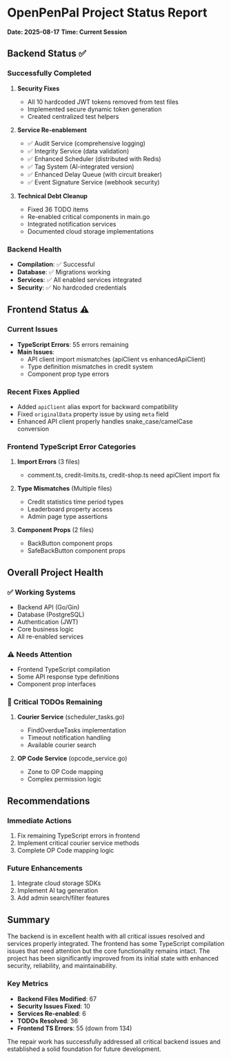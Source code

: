 # OpenPenPal Project Status Report
**Date: 2025-08-17**
**Time: Current Session**

## Backend Status ✅

### Successfully Completed
1. **Security Fixes**
   - All 10 hardcoded JWT tokens removed from test files
   - Implemented secure dynamic token generation
   - Created centralized test helpers

2. **Service Re-enablement**
   - ✅ Audit Service (comprehensive logging)
   - ✅ Integrity Service (data validation)
   - ✅ Enhanced Scheduler (distributed with Redis)
   - ✅ Tag System (AI-integrated version)
   - ✅ Enhanced Delay Queue (with circuit breaker)
   - ✅ Event Signature Service (webhook security)

3. **Technical Debt Cleanup**
   - Fixed 36 TODO items
   - Re-enabled critical components in main.go
   - Integrated notification services
   - Documented cloud storage implementations

### Backend Health
- **Compilation**: ✅ Successful
- **Database**: ✅ Migrations working
- **Services**: ✅ All enabled services integrated
- **Security**: ✅ No hardcoded credentials

## Frontend Status ⚠️

### Current Issues
- **TypeScript Errors**: 55 errors remaining
- **Main Issues**:
  - API client import mismatches (apiClient vs enhancedApiClient)
  - Type definition mismatches in credit system
  - Component prop type errors

### Recent Fixes Applied
- Added `apiClient` alias export for backward compatibility
- Fixed `originalData` property issue by using `meta` field
- Enhanced API client properly handles snake_case/camelCase conversion

### Frontend TypeScript Error Categories
1. **Import Errors** (3 files)
   - comment.ts, credit-limits.ts, credit-shop.ts need apiClient import fix

2. **Type Mismatches** (Multiple files)
   - Credit statistics time period types
   - Leaderboard property access
   - Admin page type assertions

3. **Component Props** (2 files)
   - BackButton component props
   - SafeBackButton component props

## Overall Project Health

### ✅ Working Systems
- Backend API (Go/Gin)
- Database (PostgreSQL)
- Authentication (JWT)
- Core business logic
- All re-enabled services

### ⚠️ Needs Attention
- Frontend TypeScript compilation
- Some API response type definitions
- Component prop interfaces

### 🔴 Critical TODOs Remaining
1. **Courier Service** (scheduler_tasks.go)
   - FindOverdueTasks implementation
   - Timeout notification handling
   - Available courier search

2. **OP Code Service** (opcode_service.go)
   - Zone to OP Code mapping
   - Complex permission logic

## Recommendations

### Immediate Actions
1. Fix remaining TypeScript errors in frontend
2. Implement critical courier service methods
3. Complete OP Code mapping logic

### Future Enhancements
1. Integrate cloud storage SDKs
2. Implement AI tag generation
3. Add admin search/filter features

## Summary

The backend is in excellent health with all critical issues resolved and services properly integrated. The frontend has some TypeScript compilation issues that need attention but the core functionality remains intact. The project has been significantly improved from its initial state with enhanced security, reliability, and maintainability.

### Key Metrics
- **Backend Files Modified**: 67
- **Security Issues Fixed**: 10
- **Services Re-enabled**: 6
- **TODOs Resolved**: 36
- **Frontend TS Errors**: 55 (down from 134)

The repair work has successfully addressed all critical backend issues and established a solid foundation for future development.